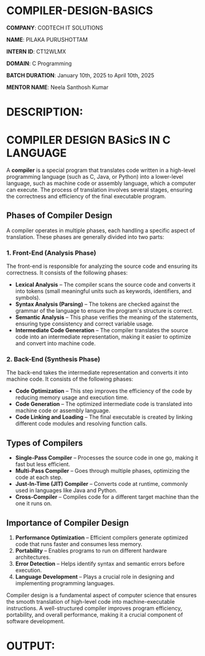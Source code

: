# COMPILER-DESIGN-BASICS

**COMPANY**: CODTECH IT SOLUTIONS

**NAME**: PILAKA PURUSHOTTAM

**INTERN ID**: CT12WLMX

**DOMAIN**: C Programming

**BATCH DURATION**: January 10th, 2025 to April 10th, 2025

**MENTOR NAME**: Neela Santhosh Kumar

# DESCRIPTION:
# **COMPILER DESIGN BASicS IN C LANGUAGE**  

A **compiler** is a special program that translates code written in a high-level programming language (such as C, Java, or Python) into a lower-level language, such as machine code or assembly language, which a computer can execute. The process of translation involves several stages, ensuring the correctness and efficiency of the final executable program.  

## **Phases of Compiler Design**  

A compiler operates in multiple phases, each handling a specific aspect of translation. These phases are generally divided into two parts:  

### **1. Front-End (Analysis Phase)**  
The front-end is responsible for analyzing the source code and ensuring its correctness. It consists of the following phases:  

- **Lexical Analysis** – The compiler scans the source code and converts it into tokens (small meaningful units such as keywords, identifiers, and symbols).  
- **Syntax Analysis (Parsing)** – The tokens are checked against the grammar of the language to ensure the program's structure is correct.  
- **Semantic Analysis** – This phase verifies the meaning of the statements, ensuring type consistency and correct variable usage.  
- **Intermediate Code Generation** – The compiler translates the source code into an intermediate representation, making it easier to optimize and convert into machine code.  

### **2. Back-End (Synthesis Phase)**  
The back-end takes the intermediate representation and converts it into machine code. It consists of the following phases:  

- **Code Optimization** – This step improves the efficiency of the code by reducing memory usage and execution time.  
- **Code Generation** – The optimized intermediate code is translated into machine code or assembly language.  
- **Code Linking and Loading** – The final executable is created by linking different code modules and resolving function calls.  

## **Types of Compilers**  

- **Single-Pass Compiler** – Processes the source code in one go, making it fast but less efficient.  
- **Multi-Pass Compiler** – Goes through multiple phases, optimizing the code at each step.  
- **Just-In-Time (JIT) Compiler** – Converts code at runtime, commonly used in languages like Java and Python.  
- **Cross-Compiler** – Compiles code for a different target machine than the one it runs on.  

## **Importance of Compiler Design**  

1. **Performance Optimization** – Efficient compilers generate optimized code that runs faster and consumes less memory.  
2. **Portability** – Enables programs to run on different hardware architectures.  
3. **Error Detection** – Helps identify syntax and semantic errors before execution.  
4. **Language Development** – Plays a crucial role in designing and implementing programming languages.  

Compiler design is a fundamental aspect of computer science that ensures the smooth translation of high-level code into machine-executable instructions. A well-structured compiler improves program efficiency, portability, and overall performance, making it a crucial component of software development.

# OUTPUT:
